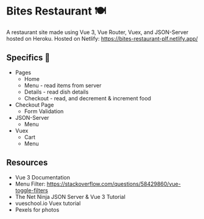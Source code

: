 # Bites Restaurant 🍽

A restaurant site made using Vue 3, Vue Router, Vuex, and JSON-Server hosted on Heroku.
Hosted on Netlify: https://bites-restaurant-plf.netlify.app/

## Specifics 📌
* Pages
    * Home 
    * Menu - read items from server 
    * Details - read dish details 
    * Checkout - read,  and decrement & increment food
* Checkout Page
    * Form Validation
* JSON-Server
    * Menu
* Vuex
    * Cart
    * Menu


## Resources
* Vue 3 Documentation
* Menu Filter: https://stackoverflow.com/questions/58429860/vue-toggle-filters
* The Net Ninja JSON Server & Vue 3 Tutorial
* vueschool.io Vuex tutorial
* Pexels for photos
